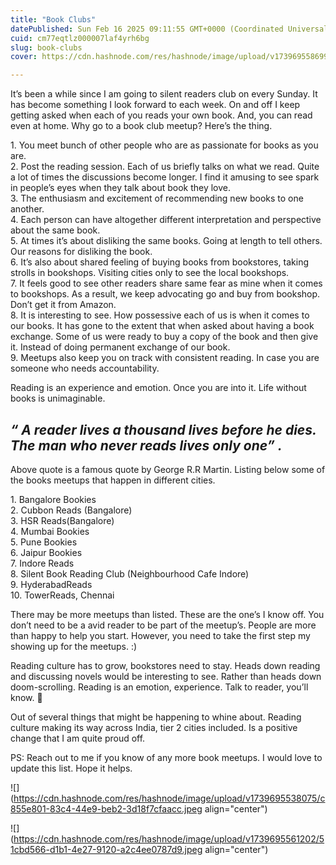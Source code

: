 ```yaml
---
title: "Book Clubs"
datePublished: Sun Feb 16 2025 09:11:55 GMT+0000 (Coordinated Universal Time)
cuid: cm77eqtlz000007laf4yrh6bg
slug: book-clubs
cover: https://cdn.hashnode.com/res/hashnode/image/upload/v1739695586997/50a3f543-f2fb-4945-838e-c8588cbea1c3.jpeg

---
```


It’s been a while since I am going to silent readers club on every Sunday. It has become something I look forward to each week. On and off I keep getting asked when each of you reads your own book. And, you can read even at home. Why go to a book club meetup? Here’s the thing.

1\. You meet bunch of other people who are as passionate for books as you are.  
2\. Post the reading session. Each of us briefly talks on what we read. Quite a lot of times the discussions become longer. I find it amusing to see spark in people’s eyes when they talk about book they love.  
3\. The enthusiasm and excitement of recommending new books to one another.  
4\. Each person can have altogether different interpretation and perspective about the same book.  
5\. At times it’s about disliking the same books. Going at length to tell others. Our reasons for disliking the book.  
6\. It’s also about shared feeling of buying books from bookstores, taking strolls in bookshops. Visiting cities only to see the local bookshops.  
7\. It feels good to see other readers share same fear as mine when it comes to bookshops. As a result, we keep advocating go and buy from bookshop. Don’t get it from Amazon.  
8\. It is interesting to see. How possessive each of us is when it comes to our books. It has gone to the extent that when asked about having a book exchange. Some of us were ready to buy a copy of the book and then give it. Instead of doing permanent exchange of our book.  
9\. Meetups also keep you on track with consistent reading. In case you are someone who needs accountability.

Reading is an experience and emotion. Once you are into it. Life without books is unimaginable.

## *“ A reader lives a thousand lives before he dies. The man who never reads lives only one” .*

Above quote is a famous quote by George R.R Martin. Listing below some of the books meetups that happen in different cities.

1\. Bangalore Bookies  
2\. Cubbon Reads (Bangalore)  
3\. HSR Reads(Bangalore)  
4\. Mumbai Bookies  
5\. Pune Bookies  
6\. Jaipur Bookies  
7\. Indore Reads  
8\. Silent Book Reading Club (Neighbourhood Cafe Indore)  
9\. HyderabadReads  
10\. TowerReads, Chennai

There may be more meetups than listed. These are the one’s I know off. You don’t need to be a avid reader to be part of the meetup’s. People are more than happy to help you start. However, you need to take the first step my showing up for the meetups. :)

Reading culture has to grow, bookstores need to stay. Heads down reading and discussing novels would be interesting to see. Rather than heads down doom-scrolling. Reading is an emotion, experience. Talk to reader, you’ll know. 🙂

Out of several things that might be happening to whine about. Reading culture making its way across India, tier 2 cities included. Is a positive change that I am quite proud off.

PS: Reach out to me if you know of any more book meetups. I would love to update this list. Hope it helps.

![](https://cdn.hashnode.com/res/hashnode/image/upload/v1739695538075/c855e801-83c4-44e9-beb2-3d18f7cfaacc.jpeg align="center")

![](https://cdn.hashnode.com/res/hashnode/image/upload/v1739695561202/51cbd566-d1b1-4e27-9120-a2c4ee0787d9.jpeg align="center")